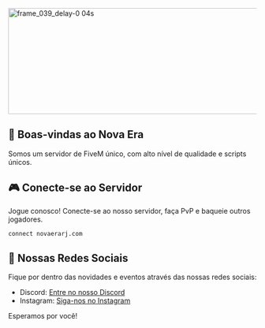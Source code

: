 <img width="3000" height="215" alt="frame_039_delay-0 04s" src="https://github.com/user-attachments/assets/4dcefcb5-4866-473d-9eb6-5ad1c6ed6b4e" />

## 👋 Boas-vindas ao Nova Era
Somos um servidor de FiveM único, com alto nível de qualidade e scripts únicos.

## 🎮 Conecte-se ao Servidor
Jogue conosco! Conecte-se ao nosso servidor, faça PvP e baqueie outros jogadores.
```bash
connect novaerarj.com
```

## 🔗 Nossas Redes Sociais
Fique por dentro das novidades e eventos através das nossas redes sociais:
* Discord: [Entre no nosso Discord](https://discord.gg/novaerarj)
* Instagram: [Siga-nos no Instagram](https://www.instagram.com/novaera_rj/)


Esperamos por você!
